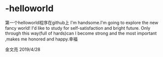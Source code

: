 # -helloworld
第一个helloworld程序在github上
I'm handsome.I'm going to explore the new fancy world!
I'd like to study for self-satisfaction and bright future.
Only through this way(full of hards)can I become strong and the most important ,makes me honored and happy.幸福

金文亮 2019/4/28
